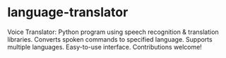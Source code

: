 # language-translator
Voice Translator: Python program using speech recognition &amp; translation libraries. Converts spoken commands to specified language. Supports multiple languages. Easy-to-use interface. Contributions welcome!
